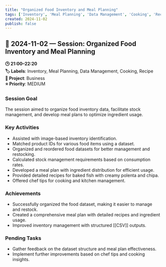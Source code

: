```yaml
---
title: "Organized Food Inventory and Meal Planning"
tags: ['Inventory', 'Meal Planning', 'Data Management', 'Cooking', 'Recipe']
created: 2024-11-02
publish: false
---
```


## 📅 2024-11-02 — Session: Organized Food Inventory and Meal Planning

**🕒 21:00–22:20**  
**🏷️ Labels**: Inventory, Meal Planning, Data Management, Cooking, Recipe  
**📂 Project**: Business  
**⭐ Priority**: MEDIUM  


### Session Goal
The session aimed to organize food inventory data, facilitate stock management, and develop meal plans to optimize ingredient usage.

### Key Activities
- Assisted with image-based inventory identification.
- Matched product IDs for various food items using a dataset.
- Organized and reordered food datasets for better management and restocking.
- Calculated stock management requirements based on consumption rates.
- Developed a meal plan with ingredient distribution for efficient usage.
- Provided detailed recipes for baked fish with creamy polenta and chipa.
- Offered chef tips for cooking and kitchen management.

### Achievements
- Successfully organized the food dataset, making it easier to manage and restock.
- Created a comprehensive meal plan with detailed recipes and ingredient usage.
- Improved inventory management with structured [[CSV]] outputs.

### Pending Tasks
- Gather feedback on the dataset structure and meal plan effectiveness.
- Implement further improvements based on chef tips and cooking insights.
